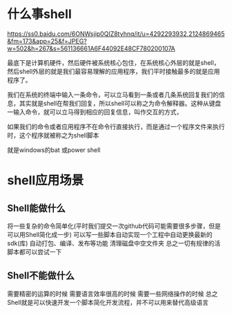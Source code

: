 # 什么事shell

https://ss0.baidu.com/6ONWsjip0QIZ8tyhnq/it/u=4292293932,2124869465&fm=173&app=25&f=JPEG?w=502&h=267&s=561136661A6F44092E48CF780200107A

最底下是计算机硬件，然后硬件被系统核心包住，在系统核心外层的就是shell，然后shell外层的就是我们最容易理解的应用程序，我们平时接触最多的就是应用程序了。

我们在系统的终端中输入一条命令，可以立马看到一条或者几条系统回复我们的信息，其实就是shell在帮我们回复，所以shell可以称之为命令解释器。这种从键盘一输入命令，就可以立马得到相应的回复信息，叫作交互的方式，

如果我们的命令或者应用程序不在命令行直接执行，而是通过一个程序文件来执行时，这个程序就被称之为shell脚本

就是windows的bat 或power shell

# shell应用场景
## Shell能做什么
将一些复杂的命令简单化(平时我们提交一次github代码可能需要很多步骤，但是可以用Shell简化成一步)
可以写一些脚本自动实现一个工程中自动更换最新的sdk(库)
自动打包、编译、发布等功能
清理磁盘中空文件夹
总之一切有规律的活脚本都可以尝试一下
## Shell不能做什么
需要精密的运算的时候
需要语言效率很高的时候
需要一些网络操作的时候
总之Shell就是可以快速开发一个脚本简化开发流程，并不可以用来替代高级语言
